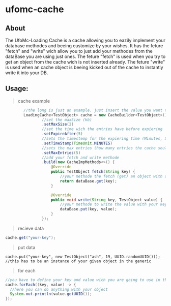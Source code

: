 # ufomc-cache

About
-
The UfoMc-Loading Cache is a cache allowing you to eazily implement your database methodes and beeing customize by your wishes.
It has the feture "fetch" and "write" wich allow you to just add your methodes from the dataBase you are using just ones.
The feture "fetch" is used when you try to get an object from the cache wich is not inserted already. 
The feture "write" is used when an cache object is beeing kicked out of the cache to instantly write it into your DB.

Usage:
-
> cache example
```java
        //the long is just an example. just insert the value you want to use. THIS MAY BE AN JAVA OBJECT LIKE USER-OBJECT...
        LoadingCache<TestObject> cache = new CacheBuilder<TestObject>()
                //set the maxSize (kb)
                .setMaxSize(2)
                //set the time wich the entries have before expiering
                .setExpireAfter(5)
                //sets the timestemp for the expiering time (Minutes, Seconds...)
                .setTimeStamp(TimeUnit.MINUTES)
                //sets the max entries (how many entries the cache sould have at max). after expiereing the 'write' methode is executed!
                .setMaxEntries(5)
                //add your fetch and write methode
                .build(new CacheImpMethods<>() {
                    @Override
                    public TestObject fetch(String key) {
                        //your methode the fetch (get) an object with a key from your dataBase
                        return dataBase.get(key);
                    }

                    @Override
                    public void write(String key, TestObject value) {
                        //your methode to write the value with your key to your dataBase
                        dataBase.put(key, value);
                    }
                });
```

> recieve data
```java
cache.get("your-key");
```

> put data
```
cache.put("your-key", new TestObject("ash", 19, UUID.randomUUID()));
//this has to be an instance of your given object in the generic
```

> for each
```java
//you have to define your key and value wich you are going to use in the loop here
cache.forEach((key, value) -> {
  //here you can do anything with your object
  System.out.println(value.getUUID());
});
```
